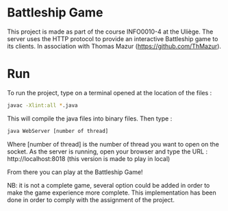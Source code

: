 # Battleship Game
This project is made as part of the course INFO0010-4 at the Uliège. The server uses the HTTP protocol to provide an interactive Battleship game to its clients. In association with Thomas Mazur (https://github.com/ThMazur).

# Run
To run the project, type on a terminal opened at the location of the files : 
```bash
javac -Xlint:all *.java
```
This will compile the java files into binary files. Then type : 
```bash
java WebServer [number of thread]
```
Where [number of thread] is the number of thread you want to open on the socket.
As the server is running, open your browser and type the URL : http://localhost:8018 (this version is made to play in local)

From there you can play at the Battleship Game!

NB: it is not a complete game, several option could be added in order to make the game experience more complete. This implementation has been done in order to comply with the assignment of the project. 
